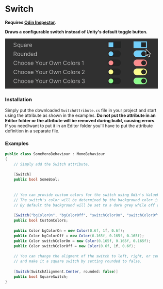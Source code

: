 # Switch

**Requires [Odin Inspector](https://odininspector.com/)**. 

**Draws a configurable switch instead of Unity's default toggle button.**

![Preview](Preview.gif)

### Installation

Simply put the downloaded `SwitchAttribute.cs` file in your project and start using the attribute as shown in the examples. **Do not put the attribute in an Editor folder or the attribute will be removed during build, causing errors**. If you need/want to put it in an Editor folder you'll have to put the attribute definition in a separate file.


### Examples

```csharp
public class SomeMonoBehaviour : MonoBehaviour
{
    // Simply add the Switch attribute.
    
    [Switch]
    public bool SomeBool;
    
    
    // You can provide custom colors for the switch using Odin's ValueResolvers.
    // The switch's color will be determined by the background color if you don't set a specific one.
    // By default the background will be set to a dark grey while off and to a light blue while on.
    
    [Switch("bgColorOn", "bgColorOff", "switchColorOn", "switchColorOff")]
    public bool CustomColors;

    public Color bgColorOn = new Color(0.6f, 1f, 0.6f);
    public Color bgColorOff = new Color(0.165f, 0.165f, 0.165f);
    public Color switchColorOn = new Color(0.165f, 0.165f, 0.165f);
    public Color switchColorOff = new Color(0.6f, 1f, 0.6f);
    
    // You can change the aligment of the switch to left, right, or center
    // and make it a square switch by setting rounded to false.
    
    [Switch(SwitchAlignment.Center, rounded: false)]
    public bool SquareSwitch;
}
```
